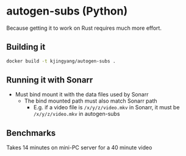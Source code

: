 # autogen-subs (Python)

Because getting it to work on Rust requires much more effort.

## Building it

```bash
docker build -t kjingyang/autogen-subs .
```

## Running it with Sonarr

- Must bind mount it with the data files used by Sonarr
  - The bind mounted path must also match Sonarr path
    - E.g. if a video file is `/x/y/z/video.mkv` in Sonarr, it must be `/x/y/z/video.mkv` in autogen-subs

## Benchmarks

Takes 14 minutes on mini-PC server for a 40 minute video
